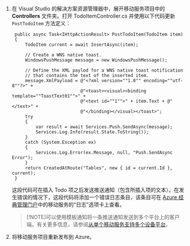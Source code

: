
1. 在 Visual Studio 的解决方案资源管理器中，展开移动服务项目中的 **Controllers** 文件夹。打开 TodoItemController.cs 并使用以下代码更新  `PostTodoItem` 方法定义：  

        public async Task<IHttpActionResult> PostTodoItem(TodoItem item)
        {
            TodoItem current = await InsertAsync(item);

            // Create a WNS native toast.
            WindowsPushMessage message = new WindowsPushMessage();

            // Define the XML paylod for a WNS native toast notification 
            // that contains the text of the inserted item.
            message.XmlPayload = @"<?xml version=""1.0"" encoding=""utf-8""?>" +
                                 @"<toast><visual><binding template=""ToastText01"">" +
                                 @"<text id=""1"">" + item.Text + @"</text>" +
                                 @"</binding></visual></toast>";
            try
            {
                var result = await Services.Push.SendAsync(message);
                Services.Log.Info(result.State.ToString());
            }
            catch (System.Exception ex)
            {
                Services.Log.Error(ex.Message, null, "Push.SendAsync Error");
            }
            return CreatedAtRoute("Tables", new { id = current.Id }, current);
        }

    这段代码可在插入 Todo 项之后发送推送通知（包含所插入项的文本）。在发生错误的情况下，这段代码将添加一个错误日志条目，该条目可在 [Azure 经典管理门户](https://manage.windowsazure.cn/)中的移动服务的“日志”选项卡上查看。

    >[!NOTE]可以使用模板通知将一条推送通知发送到多个平台上的客户端。有关更多信息，请参阅[从单个移动服务支持多个设备平台](../articles/mobile-services/mobile-services-how-to-use-multiple-clients-single-service.md#push)。

2. 将移动服务项目重新发布到 Azure。

<!---HONumber=Mooncake_0118_2016-->